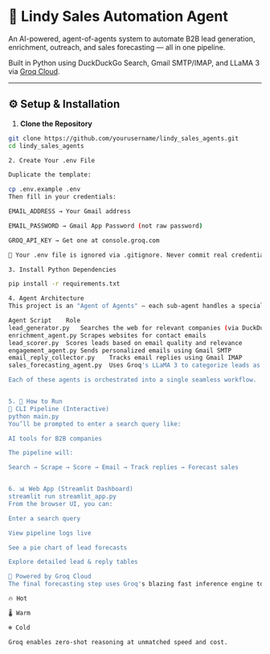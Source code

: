 # 🤖 Lindy Sales Automation Agent

An AI-powered, agent-of-agents system to automate B2B lead generation, enrichment, outreach, and sales forecasting — all in one pipeline.

Built in Python using DuckDuckGo Search, Gmail SMTP/IMAP, and LLaMA 3 via [Groq Cloud](https://console.groq.com/).

---

## ⚙️ Setup & Installation

1. **Clone the Repository**
```bash
git clone https://github.com/yourusername/lindy_sales_agents.git
cd lindy_sales_agents

2. Create Your .env File

Duplicate the template:

cp .env.example .env
Then fill in your credentials:

EMAIL_ADDRESS → Your Gmail address

EMAIL_PASSWORD → Gmail App Password (not raw password)

GROQ_API_KEY → Get one at console.groq.com

🔐 Your .env file is ignored via .gitignore. Never commit real credentials.

3. Install Python Dependencies

pip install -r requirements.txt

4. Agent Architecture
This project is an "Agent of Agents" — each sub-agent handles a specialized task in the B2B sales flow:

Agent Script	Role
lead_generator.py	Searches the web for relevant companies (via DuckDuckGo)
enrichment_agent.py	Scrapes websites for contact emails
lead_scorer.py	Scores leads based on email quality and relevance
engagement_agent.py	Sends personalized emails using Gmail SMTP
email_reply_collector.py	Tracks email replies using Gmail IMAP
sales_forecasting_agent.py	Uses Groq's LLaMA 3 to categorize leads as hot, warm, or cold

Each of these agents is orchestrated into a single seamless workflow.


5. 🚀 How to Run
🔁 CLI Pipeline (Interactive)
python main.py
You’ll be prompted to enter a search query like:

AI tools for B2B companies

The pipeline will:

Search → Scrape → Score → Email → Track replies → Forecast sales


6. 📊 Web App (Streamlit Dashboard)
streamlit run streamlit_app.py
From the browser UI, you can:

Enter a search query

View pipeline logs live

See a pie chart of lead forecasts

Explore detailed lead & reply tables

🧠 Powered by Groq Cloud
The final forecasting step uses Groq's blazing fast inference engine to run Meta’s LLaMA 3–70B model and classify leads as:

🔥 Hot

🌡️ Warm

❄️ Cold

Groq enables zero-shot reasoning at unmatched speed and cost.



